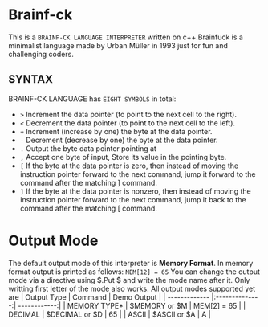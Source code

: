 # Brainf-ck
This is a `BRAINF-CK LANGUAGE INTERPRETER` written on c++.Brainfuck is a minimalist language made by Urban Müller in 1993 just for fun and challenging coders.

## SYNTAX
BRAINF-CK LANGUAGE has `EIGHT SYMBOLS` in total:

- `>` Increment the data pointer (to point to the next cell to the right).
- `<`	Decrement the data pointer (to point to the next cell to the left).
- `+`	Increment (increase by one) the byte at the data pointer.
- `-`	Decrement (decrease by one) the byte at the data pointer.
- `.`	Output the byte data pointer pointing at
- `,`	Accept one byte of input, Store its value in the pointing byte.
- `[`	If the byte at the data pointer is zero, then instead of moving the instruction pointer forward to the next command, jump it forward to the command after the matching ] command.
- `]`	If the byte at the data pointer is nonzero, then instead of moving the instruction pointer forward to the next command, jump it back to the command after the matching [ command.

# Output Mode
The default output mode of this interpreter is __Memory Format__. In memory format output is printed as follows:
```MEM[12] = 65```
You can change the output mode via a directive using $.Put $ and write the mode name after it. Only writting first letter of the mode also works. All output modes supported yet are 
| Output Type   | Command        | Demo Output  |
| ------------- |:--------------:| ------------:|
| MEMORY TYPE*  | $MEMORY or $M  | MEM[2] = 65  |
| DECIMAL       | $DECIMAL or $D |      65      |
| ASCII         | $ASCII or $A   |       A      |

